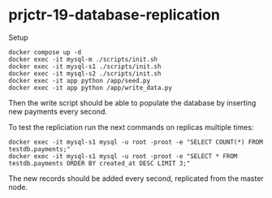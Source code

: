 # prjctr-19-database-replication

Setup

```
docker compose up -d
docker exec -it mysql-m ./scripts/init.sh
docker exec -it mysql-s1 ./scripts/init.sh
docker exec -it mysql-s2 ./scripts/init.sh
docker exec -it app python /app/seed.py
docker exec -it app python /app/write_data.py
```

Then the write script should be able to populate the database by inserting new payments every second.

To test the repliciation run the next commands on replicas multiple times:

```
docker exec -it mysql-s1 mysql -u root -proot -e "SELECT COUNT(*) FROM testdb.payments;"
docker exec -it mysql-s1 mysql -u root -proot -e "SELECT * FROM testdb.payments ORDER BY created_at DESC LIMIT 3;"
```

The new records should be added every second, replicated from the master node.
